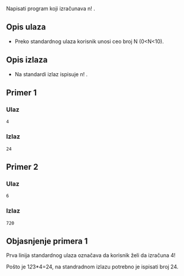 
Napisati program koji izračunava n! .

## Opis ulaza

  - Preko standardnog ulaza korisnik unosi ceo broj N (0<N<10).

## Opis izlaza

  - Na standardi izlaz ispisuje n! .

## Primer 1

### Ulaz

~~~
4
~~~

### Izlaz

~~~
24
~~~

## Primer 2

### Ulaz

~~~
6
~~~

### Izlaz

~~~
720
~~~

## Objasnjenje primera 1

Prva linija standardnog ulaza označava da korisnik želi da izračuna 4!

Pošto je 1*2*3*4=24, na standradnom izlazu potrebno je ispisati broj 24.
